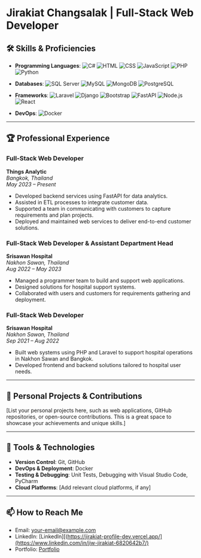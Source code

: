 
# Jirakiat Changsalak | Full-Stack Web Developer


## 🛠 Skills & Proficiencies

- **Programming Languages**: 
  ![C#](https://img.shields.io/badge/C%23-239120?style=for-the-badge&logo=c-sharp&logoColor=white)
  ![HTML](https://img.shields.io/badge/HTML5-E34F26?style=for-the-badge&logo=html5&logoColor=white)
  ![CSS](https://img.shields.io/badge/CSS3-1572B6?style=for-the-badge&logo=css3&logoColor=white)
  ![JavaScript](https://img.shields.io/badge/JavaScript-F7DF1E?style=for-the-badge&logo=javascript&logoColor=black)
  ![PHP](https://img.shields.io/badge/PHP-777BB4?style=for-the-badge&logo=php&logoColor=white)
  ![Python](https://img.shields.io/badge/Python-3776AB?style=for-the-badge&logo=python&logoColor=white)

- **Databases**: 
  ![SQL Server](https://img.shields.io/badge/Microsoft%20SQL%20Server-CC2927?style=for-the-badge&logo=microsoft%20sql%20server&logoColor=white)
  ![MySQL](https://img.shields.io/badge/MySQL-4479A1?style=for-the-badge&logo=mysql&logoColor=white)
  ![MongoDB](https://img.shields.io/badge/MongoDB-47A248?style=for-the-badge&logo=mongodb&logoColor=white)
  ![PostgreSQL](https://img.shields.io/badge/PostgreSQL-4169E1?style=for-the-badge&logo=postgresql&logoColor=white)

- **Frameworks**: 
  ![Laravel](https://img.shields.io/badge/Laravel-FF2D20?style=for-the-badge&logo=laravel&logoColor=white)
  ![Django](https://img.shields.io/badge/Django-092E20?style=for-the-badge&logo=django&logoColor=white)
  ![Bootstrap](https://img.shields.io/badge/Bootstrap-563D7C?style=for-the-badge&logo=bootstrap&logoColor=white)
  ![FastAPI](https://img.shields.io/badge/FastAPI-009688?style=for-the-badge&logo=fastapi&logoColor=white)
  ![Node.js](https://img.shields.io/badge/Node.js-339933?style=for-the-badge&logo=node-dot-js&logoColor=white)
  ![React](https://img.shields.io/badge/React-20232A?style=for-the-badge&logo=react&logoColor=61DAFB)

- **DevOps**: 
  ![Docker](https://img.shields.io/badge/Docker-2496ED?style=for-the-badge&logo=docker&logoColor=white)

---

## 🏆 Professional Experience

### **Full-Stack Web Developer**  
**Things Analytic**  
*Bangkok, Thailand*  
_May 2023 – Present_

- Developed backend services using FastAPI for data analytics.
- Assisted in ETL processes to integrate customer data.
- Supported a team in communicating with customers to capture requirements and plan projects.
- Deployed and maintained web services to deliver end-to-end customer solutions.

### **Full-Stack Web Developer & Assistant Department Head**  
**Srisawan Hospital**  
*Nakhon Sawan, Thailand*  
_Aug 2022 – May 2023_

- Managed a programmer team to build and support web applications.
- Designed solutions for hospital support systems.
- Collaborated with users and customers for requirements gathering and deployment.

### **Full-Stack Web Developer**  
**Srisawan Hospital**  
*Nakhon Sawan, Thailand*  
_Sep 2021 – Aug 2022_

- Built web systems using PHP and Laravel to support hospital operations in Nakhon Sawan and Bangkok.
- Developed frontend and backend solutions tailored to hospital user needs.

---

## 🎨 Personal Projects & Contributions
[List your personal projects here, such as web applications, GitHub repositories, or open-source contributions. This is a great space to showcase your achievements and unique skills.]

---

## 🔧 Tools & Technologies

- **Version Control**: Git, GitHub
- **DevOps & Deployment**: Docker
- **Testing & Debugging**: Unit Tests, Debugging with Visual Studio Code, PyCharm
- **Cloud Platforms**: [Add relevant cloud platforms, if any]

---

## 📫 How to Reach Me
- Email: [your-email@example.com](mailto:j.jiwjirakiat@gmail.com)
- LinkedIn: [LinkedIn][(https://jirakiat-profile-dev.vercel.app/](https://www.linkedin.com/in/jiw-jirakiat-6820642b7/)
- Portfolio: [Portfolio](https://jirakiat-profile-dev.vercel.app/)
